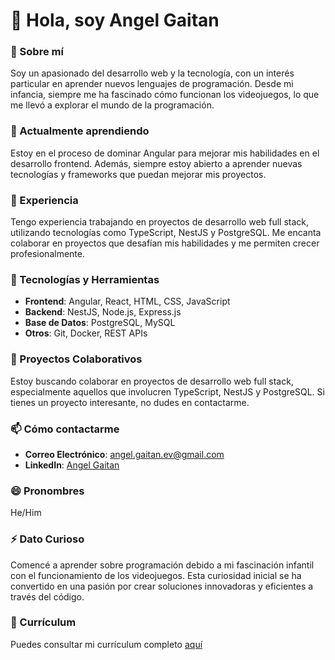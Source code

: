 # 👋 Hola, soy Angel Gaitan

### 🚀 Sobre mí
Soy un apasionado del desarrollo web y la tecnología, con un interés particular en aprender nuevos lenguajes de programación. Desde mi infancia, siempre me ha fascinado cómo funcionan los videojuegos, lo que me llevó a explorar el mundo de la programación.

### 🌱 Actualmente aprendiendo
Estoy en el proceso de dominar Angular para mejorar mis habilidades en el desarrollo frontend. Además, siempre estoy abierto a aprender nuevas tecnologías y frameworks que puedan mejorar mis proyectos.

### 💼 Experiencia
Tengo experiencia trabajando en proyectos de desarrollo web full stack, utilizando tecnologías como TypeScript, NestJS y PostgreSQL. Me encanta colaborar en proyectos que desafían mis habilidades y me permiten crecer profesionalmente.

### 🔧 Tecnologías y Herramientas
- **Frontend**: Angular, React, HTML, CSS, JavaScript
- **Backend**: NestJS, Node.js, Express.js
- **Base de Datos**: PostgreSQL, MySQL
- **Otros**: Git, Docker, REST APIs

### 💞️ Proyectos Colaborativos
Estoy buscando colaborar en proyectos de desarrollo web full stack, especialmente aquellos que involucren TypeScript, NestJS y PostgreSQL. Si tienes un proyecto interesante, no dudes en contactarme.

### 📫 Cómo contactarme
- **Correo Electrónico**: angel.gaitan.ev@gmail.com
- **LinkedIn**: [Angel Gaitan](https://www.linkedin.com/in/angel-gaitan-0515262b6/)

### 😄 Pronombres
He/Him

### ⚡ Dato Curioso
Comencé a aprender sobre programación debido a mi fascinación infantil con el funcionamiento de los videojuegos. Esta curiosidad inicial se ha convertido en una pasión por crear soluciones innovadoras y eficientes a través del código.

### 📄 Currículum
Puedes consultar mi currículum completo [aquí](https://docs.google.com/document/d/1XUaeKVnFKHa05Z1j-EsveZmc8k3Y9qOhRdncrcXr1pM/edit?usp=sharing)
